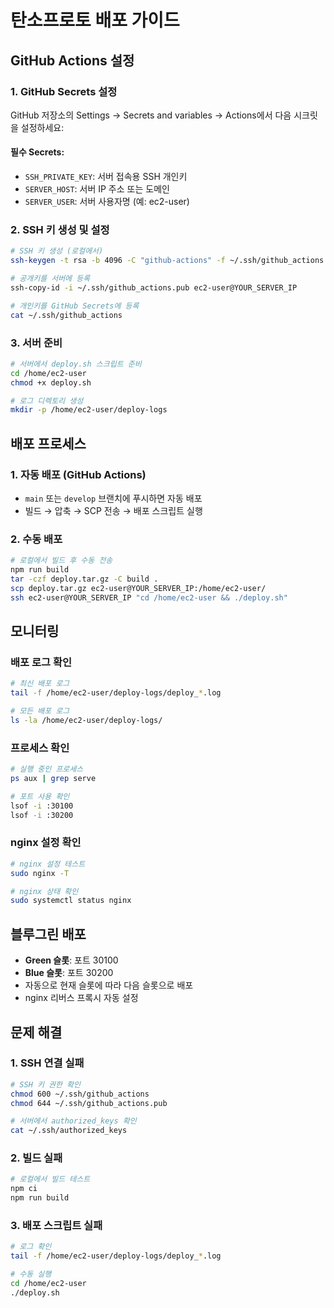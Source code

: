 # 탄소프로토 배포 가이드

## GitHub Actions 설정

### 1. GitHub Secrets 설정

GitHub 저장소의 Settings → Secrets and variables → Actions에서 다음 시크릿을 설정하세요:

#### 필수 Secrets:
- `SSH_PRIVATE_KEY`: 서버 접속용 SSH 개인키
- `SERVER_HOST`: 서버 IP 주소 또는 도메인
- `SERVER_USER`: 서버 사용자명 (예: ec2-user)

### 2. SSH 키 생성 및 설정

```bash
# SSH 키 생성 (로컬에서)
ssh-keygen -t rsa -b 4096 -C "github-actions" -f ~/.ssh/github_actions

# 공개키를 서버에 등록
ssh-copy-id -i ~/.ssh/github_actions.pub ec2-user@YOUR_SERVER_IP

# 개인키를 GitHub Secrets에 등록
cat ~/.ssh/github_actions
```

### 3. 서버 준비

```bash
# 서버에서 deploy.sh 스크립트 준비
cd /home/ec2-user
chmod +x deploy.sh

# 로그 디렉토리 생성
mkdir -p /home/ec2-user/deploy-logs
```

## 배포 프로세스

### 1. 자동 배포 (GitHub Actions)
- `main` 또는 `develop` 브랜치에 푸시하면 자동 배포
- 빌드 → 압축 → SCP 전송 → 배포 스크립트 실행

### 2. 수동 배포
```bash
# 로컬에서 빌드 후 수동 전송
npm run build
tar -czf deploy.tar.gz -C build .
scp deploy.tar.gz ec2-user@YOUR_SERVER_IP:/home/ec2-user/
ssh ec2-user@YOUR_SERVER_IP "cd /home/ec2-user && ./deploy.sh"
```

## 모니터링

### 배포 로그 확인
```bash
# 최신 배포 로그
tail -f /home/ec2-user/deploy-logs/deploy_*.log

# 모든 배포 로그
ls -la /home/ec2-user/deploy-logs/
```

### 프로세스 확인
```bash
# 실행 중인 프로세스
ps aux | grep serve

# 포트 사용 확인
lsof -i :30100
lsof -i :30200
```

### nginx 설정 확인
```bash
# nginx 설정 테스트
sudo nginx -T

# nginx 상태 확인
sudo systemctl status nginx
```

## 블루그린 배포

- **Green 슬롯**: 포트 30100
- **Blue 슬롯**: 포트 30200
- 자동으로 현재 슬롯에 따라 다음 슬롯으로 배포
- nginx 리버스 프록시 자동 설정

## 문제 해결

### 1. SSH 연결 실패
```bash
# SSH 키 권한 확인
chmod 600 ~/.ssh/github_actions
chmod 644 ~/.ssh/github_actions.pub

# 서버에서 authorized_keys 확인
cat ~/.ssh/authorized_keys
```

### 2. 빌드 실패
```bash
# 로컬에서 빌드 테스트
npm ci
npm run build
```

### 3. 배포 스크립트 실패
```bash
# 로그 확인
tail -f /home/ec2-user/deploy-logs/deploy_*.log

# 수동 실행
cd /home/ec2-user
./deploy.sh
``` 